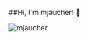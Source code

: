 ##Hi, I'm mjaucher! 👋

<img align="left" src="https://github-readme-stats.vercel.app/api/top-langs?username=mjaucher&show_icons=true&locale=en&layout=compact" alt="mjaucher" />
